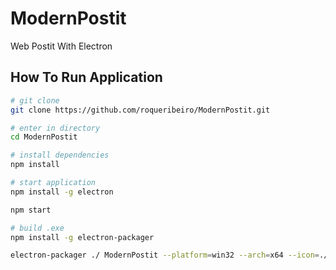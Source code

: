 # ModernPostit
Web Postit With Electron

## How To Run Application

``` bash
# git clone
git clone https://github.com/roqueribeiro/ModernPostit.git

# enter in directory
cd ModernPostit

# install dependencies
npm install

# start application
npm install -g electron

npm start

# build .exe
npm install -g electron-packager

electron-packager ./ ModernPostit --platform=win32 --arch=x64 --icon=./favicon.ico --out=release-builds --overwrite --asar=true --prune=true